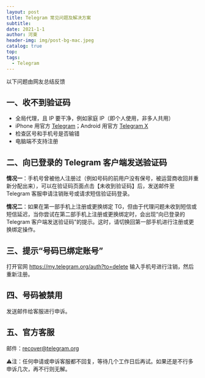 ```yaml
---
layout: post
title: Telegram 常见问题及解决方案
subtitle: 
date: 2021-1-1
author: 河東
header-img: img/post-bg-mac.jpeg
catalog: true
top: 
tags:
  - Telegram
---
```


以下问题由网友总结反馈

## 一、收不到验证码

- 全局代理，且 IP 要干净，例如家庭 IP（即个人使用，非多人共用）
- iPhone 用官方 [Telegram](https://apps.apple.com/us/app/telegram-messenger/id686449807)；Android 用官方 [Telegram X](https://apkpure.com/cn/telegram-x/org.thunderdog.challegram)
- 检查区号和手机号是否输错
- 电脑端不支持注册

## 二、向已登录的 Telegram 客户端发送验证码

**情况一**：手机号曾被他人注册过（例如号码的前用户没有保号，被运营商收回并重新分配出来），可以在验证码页面点击【未收到验证码】后，发送邮件至 Telegram 客服申请注销账号或请求短信验证码登录。

**情况二**：如果在第一部手机上注册或更换绑定 TG，但由于代理问题未收到短信或短信延迟，当你尝试在第二部手机上注册或更换绑定时，会出现“向已登录的 Telegram 客户端发送验证码”的提示。这时，请切换回第一部手机进行注册或更换绑定操作。

## 三、提示“号码已绑定账号”
打开官网 <https://my.telegram.org/auth?to=delete> 输入手机号进行注销，然后重新注册。

## 四、号码被禁用

发送邮件给客服进行申诉。

## 五、官方客服

邮件：<recover@telegram.org>

⚠️注：任何申请或申诉客服都不回复，等待几个工作日后再试。如果还是不行多申诉几次，再不行则无解。
